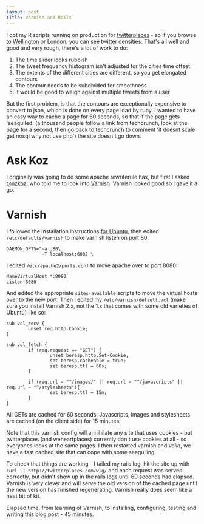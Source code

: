 ```yaml
---
layout: post
title: Varnish and Rails
---
```


I got my R scripts running on production for [twitterplaces](http://twitterplaces.com/) - so if you browse to [Wellington](http://twitterplaces.com/wlg) or [London](http://twitterplaces.com/lon), you can see twitter densities. That's all well and good and very rough, there's a lot of work to do:

1. The time slider looks rubbish
1. The tweet frequency histogram isn't adjusted for the cities time offset
1. The extents of the different cities are different, so you get elongated contours
1. The contour needs to be subdivided for smoothness
1. It would be good to weigh against multiple tweets from a user

But the first problem, is that the contours are exceptionally expensive to convert to json, which is done on every page load by ruby. I wanted to have an easy way to cache a page for 60 seconds, so that if the page gets 'seagulled' (a thousand people follow a link from techcrunch, look at the page for a second, then go back to techcrunch to comment 'it doesnt scale get nosql why not use php') the site doesn't go down.

# Ask Koz

I originally was going to do some apache rewriterule hax, but first I asked [@nzkoz](http://twitter.com/nzkoz), who told me to look into [Varnish](http://www.varnish-cache.org/). Varnish looked good so I gave it a go.

# Varnish

I followed the installation instructions [for Ubuntu](http://www.varnish-cache.org/installation/ubuntu), then edited `/etc/defaults/varnish` to make varnish listen on port 80.

    DAEMON_OPTS="-a :80\
                 -T localhost:6082 \

I edited `/etc/apache2/ports.conf` to move apache over to port 8080:

    NameVirtualHost *:8080
    Listen 8080

And edited the appropriate `sites-available` scripts to move the virtual hosts over to the new port. Then I edited my `/etc/varnish/default.vcl` (make sure you install Varnish 2.x, not the 1.x that comes with some old varieties of Ubuntu) like so:

    sub vcl_recv {
            unset req.http.Cookie;
    }
      
    sub vcl_fetch {
            if (req.request == "GET") {
                    unset beresp.http.Set-Cookie;
                    set beresp.cacheable = true;
                    set beresp.ttl = 60s;
            }

            if (req.url ~ "^/images/" || req.url ~ "^/javascripts" || req.url ~ "^/stylesheets"){
                    set beresp.ttl = 15m;
            }
    }

All GETs are cached for 60 seconds. Javascripts, images and stylesheets are cached (on the client side) for 15 minutes.

Note that this varnish config will annihilate any site that uses cookies - but twitterplaces (and weheartplaces) currently don't use cookies at all - so everyones looks at the same pages. I then restarted varnish and *voila*, we have a fast cached site that can cope with some seagulling.

To check that things are working - I tailed my rails log, hit the site up with `curl -I http://twitterplaces.com/wlg/` and each request was served correctly, but didn't show up in the rails logs until 60 seconds had elapsed. Varnish is very clever and will serve the old version of the cached page until the new version has finished regenerating. Varnish really does seem like a neat bit of kit.

Elapsed time, from learning of Varnish, to installing, configuring, testing and writing this blog post - 45 minutes.
